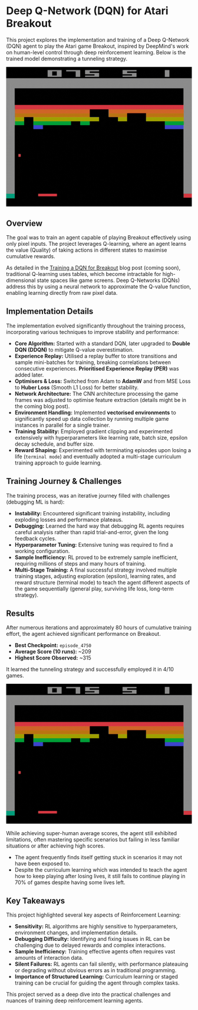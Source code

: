 # Deep Q-Network (DQN) for Atari Breakout

This project explores the implementation and training of a Deep Q-Network (DQN) agent to play the Atari game Breakout, inspired by DeepMind's work on human-level control through deep reinforcement learning. Below is the trained model demonstrating a tunneling strategy. 

![Breakout Tunneling GIF](/misc/tunneling.gif)

## Overview

The goal was to train an agent capable of playing Breakout effectively using only pixel inputs. The project leverages Q-learning, where an agent learns the value (Quality) of taking actions in different states to maximise cumulative rewards.

As detailed in the [Training a DQN for Breakout](https://ahnaf.bearblog.dev/intro-to-dqn) blog post (coming soon), traditional Q-learning uses tables, which become intractable for high-dimensional state spaces like game screens. Deep Q-Networks (DQNs) address this by using a neural network to approximate the Q-value function, enabling learning directly from raw pixel data.

## Implementation Details

The implementation evolved significantly throughout the training process, incorporating various techniques to improve stability and performance:

- **Core Algorithm:** Started with a standard DQN, later upgraded to **Double DQN (DDQN)** to mitigate Q-value overestimation.
- **Experience Replay:** Utilised a replay buffer to store transitions and sample mini-batches for training, breaking correlations between consecutive experiences. **Prioritised Experience Replay (PER)** was added later.
- **Optimisers & Loss:** Switched from Adam to **AdamW** and from MSE Loss to **Huber Loss** (Smooth L1 Loss) for better stability.
- **Network Architecture:** The CNN architecture processing the game frames was adjusted to optimise feature extraction (details might be in the coming blog post).
- **Environment Handling:** Implemented **vectorised environments** to significantly speed up data collection by running multiple game instances in parallel for a single trainer.
- **Training Stability:** Employed gradient clipping and experimented extensively with hyperparameters like learning rate, batch size, epsilon decay schedule, and buffer size.
- **Reward Shaping:** Experimented with terminating episodes upon losing a life (`terminal mode`) and eventually adopted a multi-stage curriculum training approach to guide learning.

## Training Journey & Challenges

The training process, was an iterative journey filled with challenges (debugging ML is hard):

- **Instability:** Encountered significant training instability, including exploding losses and performance plateaus.
- **Debugging:** Learned the hard way that debugging RL agents requires careful analysis rather than rapid trial-and-error, given the long feedback cycles.
- **Hyperparameter Tuning:** Extensive tuning was required to find a working configuration.
- **Sample Inefficiency:** RL proved to be extremely sample inefficient, requiring millions of steps and many hours of training.
- **Multi-Stage Training:** A final successful strategy involved multiple training stages, adjusting exploration (epsilon), learning rates, and reward structure (terminal mode) to teach the agent different aspects of the game sequentially (general play, surviving life loss, long-term strategy).

## Results

After numerous iterations and approximately 80 hours of cumulative training effort, the agent achieved significant performance on Breakout.

- **Best Checkpoint:** `episode_4750`
- **Average Score (10 runs):** ~209
- **Highest Score Observed:** ~315

It learned the tunneling strategy and successfully employed it in 4/10 games.

![Breakout Tunneling GIF](/misc/tunneling.gif)

While achieving super-human average scores, the agent still exhibited limitations, often mastering specific scenarios but failing in less familiar situations or after achieving high scores. 
- The agent frequently finds itself getting stuck in scenarios it may not have been exposed to.
- Despite the curriculum learning which was intended to teach the agent how to keep playing after losing lives, it still fails to continue playing in 70% of games despite having some lives left.

## Key Takeaways

This project highlighted several key aspects of Reinforcement Learning:

- **Sensitivity:** RL algorithms are highly sensitive to hyperparameters, environment changes, and implementation details.
- **Debugging Difficulty:** Identifying and fixing issues in RL can be challenging due to delayed rewards and complex interactions.
- **Sample Inefficiency:** Training effective agents often requires vast amounts of interaction data.
- **Silent Failures:** RL agents can fail silently, with performance plateauing or degrading without obvious errors as in traditional programming.
- **Importance of Structured Learning:** Curriculum learning or staged training can be crucial for guiding the agent through complex tasks.

This project served as a deep dive into the practical challenges and nuances of training deep reinforcement learning agents.
